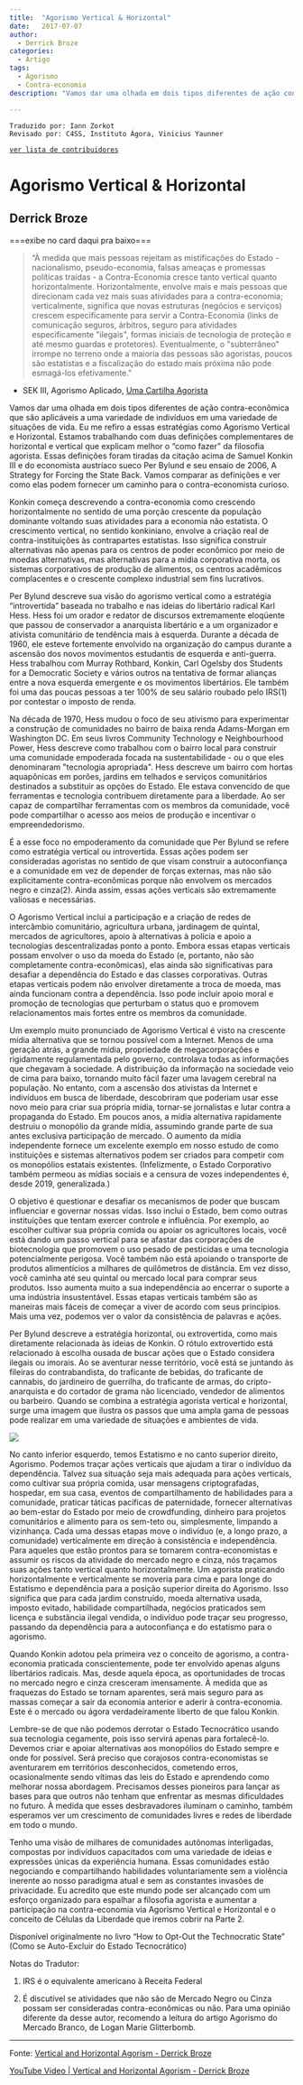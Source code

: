 ```yaml
---
title:  "Agorismo Vertical & Horizontal"
date:   2017-07-07
author:
  - Derrick Broze
categories:
  - Artigo
tags:  
  - Agorismo
  - Contra-economia
description: "Vamos dar uma olhada em dois tipos diferentes de ação contra-econômica que são aplicáveis a uma variedade de indivíduos em uma variedade de situações de vida. Eu me refiro a essas estratégias como Agorismo Vertical e Horizontal. Estamos trabalhando com duas definições complementares de horizontal e vertical que explicam melhor o “como fazer” da filosofia agorista. Essas definições foram tiradas da citação acima de Samuel Konkin III e do economista austríaco sueco Per Bylund e seu ensaio de 2006, A Strategy for Forcing the State Back. Vamos comparar as definições e ver como elas podem fornecer um caminho para o contra-economista curioso."

---
```

```
Traduzido por: Iann Zorkot
Revisado por: C4SS, Instituto Ágora, Vinicius Yaunner
```
[```ver lista de contribuidores```](/about/#contribuidores)

# Agorismo Vertical & Horizontal

## Derrick Broze

===exibe no card daqui pra baixo===

> “À medida que mais pessoas rejeitam as mistificações do Estado - nacionalismo, pseudo-economia, falsas ameaças e promessas políticas traídas - a Contra-Economia cresce tanto vertical quanto horizontalmente. Horizontalmente, envolve mais e mais pessoas que direcionam cada vez mais suas atividades para a contra-economia; verticalmente, significa que novas estruturas (negócios e serviços) crescem especificamente para servir a Contra-Economia (links de comunicação seguros, árbitros, seguro para atividades especificamente "ilegais", formas iniciais de tecnologia de proteção e até mesmo guardas e protetores). Eventualmente, o "subterrâneo" irrompe no terreno onde a maioria das pessoas são agoristas, poucos são estatistas e a fiscalização do estado mais próxima não pode esmagá-los efetivamente."

- SEK III, Agorismo Aplicado, [Uma Cartilha Agorista](https://drive.google.com/file/d/1I4flLRd--FCPFOXWQ5TxBZCtClPoK_WE/view)

Vamos dar uma olhada em dois tipos diferentes de ação contra-econômica que são aplicáveis a uma variedade de indivíduos em uma variedade de situações de vida. Eu me refiro a essas estratégias como Agorismo Vertical e Horizontal. Estamos trabalhando com duas definições complementares de horizontal e vertical que explicam melhor o “como fazer” da filosofia agorista. Essas definições foram tiradas da citação acima de Samuel Konkin III e do economista austríaco sueco Per Bylund e seu ensaio de 2006, A Strategy for Forcing the State Back. Vamos comparar as definições e ver como elas podem fornecer um caminho para o contra-economista curioso.

Konkin começa descrevendo a contra-economia como crescendo horizontalmente no sentido de uma porção crescente da população dominante voltando suas atividades para a economia não estatista. O crescimento vertical, no sentido konkiniano, envolve a criação real de contra-instituições às contrapartes estatistas. Isso significa construir alternativas não apenas para os centros de poder econômico por meio de moedas alternativas, mas alternativas para a mídia corporativa morta, os sistemas corporativos de produção de alimentos, os centros acadêmicos complacentes e o crescente complexo industrial sem fins lucrativos.

Per Bylund descreve sua visão do agorismo vertical como a estratégia “introvertida” baseada no trabalho e nas ideias do libertário radical Karl Hess. Hess foi um orador e redator de discursos extremamente eloqüente que passou de conservador a anarquista libertário e a um organizador e ativista comunitário de tendência mais à esquerda. Durante a década de 1960, ele esteve fortemente envolvido na organização do campus durante a ascensão dos novos movimentos estudantis de esquerda e anti-guerra. Hess trabalhou com Murray Rothbard, Konkin, Carl Ogelsby dos Students for a Democratic Society e vários outros na tentativa de formar alianças entre a nova esquerda emergente e os movimentos libertários. Ele também foi uma das poucas pessoas a ter 100% de seu salário roubado pelo IRS(1) por contestar o imposto de renda.

Na década de 1970, Hess mudou o foco de seu ativismo para experimentar a construção de comunidades no bairro de baixa renda Adams-Morgan em Washington DC. Em seus livros Community Technology e Neighbourhood Power, Hess descreve como trabalhou com o bairro local para construir uma comunidade empoderada focada na sustentabilidade - ou o que eles denominaram "tecnologia apropriada". Hess descreve um bairro com hortas aquapônicas em porões, jardins em telhados e serviços comunitários destinados a substituir as opções do Estado. Ele estava convencido de que ferramentas e tecnologia contribuem diretamente para a liberdade. Ao ser capaz de compartilhar ferramentas com os membros da comunidade, você pode compartilhar o acesso aos meios de produção e incentivar o empreendedorismo.

É a esse foco no empoderamento da comunidade que Per Bylund se refere como estratégia vertical ou introvertida. Essas ações podem ser consideradas agoristas no sentido de que visam construir a autoconfiança e a comunidade em vez de depender de forças externas, mas não são explicitamente contra-econômicas porque não envolvem os mercados negro e cinza(2). Ainda assim, essas ações verticais são extremamente valiosas e necessárias.

O Agorismo Vertical inclui a participação e a criação de redes de intercâmbio comunitário, agricultura urbana, jardinagem de quintal, mercados de agricultores, apoio à alternativas à polícia e apoio a tecnologias descentralizadas ponto a ponto. Embora essas etapas verticais possam envolver o uso da moeda do Estado (e, portanto, não são completamente contra-econômicas), elas ainda são significativas para desafiar a dependência do Estado e das classes corporativas. Outras etapas verticais podem não envolver diretamente a troca de moeda, mas ainda funcionam contra a dependência. Isso pode incluir apoio moral e promoção de tecnologias que perturbam o status quo e promovem relacionamentos mais fortes entre os membros da comunidade.

Um exemplo muito pronunciado de Agorismo Vertical é visto na crescente mídia alternativa que se tornou possível com a Internet. Menos de uma geração atrás, a grande mídia, propriedade de megacorporações e rigidamente regulamentada pelo governo, controlava todas as informações que chegavam à sociedade. A distribuição da informação na sociedade veio de cima para baixo, tornando muito fácil fazer uma lavagem cerebral na população. No entanto, com a ascensão dos ativistas da Internet e indivíduos em busca de liberdade, descobriram que poderiam usar esse novo meio para criar sua própria mídia, tornar-se jornalistas e lutar contra a propaganda do Estado. Em poucos anos, a mídia alternativa rapidamente destruiu o monopólio da grande mídia, assumindo grande parte de sua antes exclusiva participação de mercado. O aumento da mídia independente fornece um excelente exemplo em nosso estudo de como instituições e sistemas alternativos podem ser criados para competir com os monopólios estatais existentes. (Infelizmente, o Estado Corporativo também permeou as mídias sociais e a censura de vozes independentes é, desde 2019, generalizada.)

O objetivo é questionar e desafiar os mecanismos de poder que buscam influenciar e governar nossas vidas. Isso inclui o Estado, bem como outras instituições que tentam exercer controle e influência. Por exemplo, ao escolher cultivar sua própria comida ou apoiar os agricultores locais, você está dando um passo vertical para se afastar das corporações de biotecnologia que promovem o uso pesado de pesticidas e uma tecnologia potencialmente perigosa. Você também não está apoiando o transporte de produtos alimentícios a milhares de quilômetros de distância. Em vez disso, você caminha até seu quintal ou mercado local para comprar seus produtos. Isso aumenta muito a sua independência ao encerrar o suporte a uma indústria insustentável. Essas etapas verticais também são as maneiras mais fáceis de começar a viver de acordo com seus princípios. Mais uma vez, podemos ver o valor da consistência de palavras e ações.

Per Bylund descreve a estratégia horizontal, ou extrovertida, como mais diretamente relacionada às ideias de Konkin. O rótulo extrovertido está relacionado à escolha ousada de buscar ações que o Estado considera ilegais ou imorais. Ao se aventurar nesse território, você está se juntando às fileiras do contrabandista, do traficante de bebidas, do traficante de cannabis, do jardineiro de guerrilha, do traficante de armas, do cripto-anarquista e do cortador de grama não licenciado, vendedor de alimentos ou barbeiro. Quando se combina a estratégia agorista vertical e horizontal, surge uma imagem que ilustra os passos que uma ampla gama de pessoas pode realizar em uma variedade de situações e ambientes de vida.


![](https://miro.medium.com/max/1400/1*24Gr42X2jGiGbK7mbas06Q.png)

No canto inferior esquerdo, temos Estatismo e no canto superior direito, Agorismo. Podemos traçar ações verticais que ajudam a tirar o indivíduo da dependência. Talvez sua situação seja mais adequada para ações verticais, como cultivar sua própria comida, usar mensagens criptografadas, hospedar, em sua casa, eventos de compartilhamento de habilidades para a comunidade, praticar táticas pacíficas de paternidade, fornecer alternativas ao bem-estar do Estado por meio de crowdfunding, dinheiro para projetos comunitários e alimento para os sem-teto ou, simplesmente, limpando a vizinhança. Cada uma dessas etapas move o indivíduo (e, a longo prazo, a comunidade) verticalmente em direção à consistência e independência. Para aqueles que estão prontos para se tornarem contra-economistas e assumir os riscos da atividade do mercado negro e cinza, nós traçamos suas ações tanto vertical quanto horizontalmente. Um agorista praticando horizontalmente e verticalmente se moveria para cima e para longe do Estatismo e dependência para a posição superior direita do Agorismo. Isso significa que para cada jardim construído, moeda alternativa usada, imposto evitado, habilidade compartilhada, negócios praticados sem licença e substância ilegal vendida, o indivíduo pode traçar seu progresso, passando da dependência para a autoconfiança e do estatismo para o agorismo.

Quando Konkin adotou pela primeira vez o conceito de agorismo, a contra-economia praticada conscientemente, pode ter envolvido apenas alguns libertários radicais. Mas, desde aquela época, as oportunidades de trocas no mercado negro e cinza cresceram imensamente. À medida que as fraquezas do Estado se tornam aparentes, será mais seguro para as massas começar a sair da economia anterior e aderir à contra-economia. Este é o mercado ou ágora verdadeiramente liberto de que falou Konkin.

Lembre-se de que não podemos derrotar o Estado Tecnocrático usando sua tecnologia cegamente, pois isso servirá apenas para fortalecê-lo. Devemos criar e apoiar alternativas aos monopólios do Estado sempre e onde for possível. Será preciso que corajosos contra-economistas se aventurarem em territórios desconhecidos, cometendo erros, ocasionalmente sendo vítimas das leis do Estado e aprendendo como melhorar nossa abordagem. Precisamos desses pioneiros para lançar as bases para que outros não tenham que enfrentar as mesmas dificuldades no futuro. À medida que esses desbravadores iluminam o caminho, também esperamos ver um crescimento de comunidades livres e redes de liberdade em todo o mundo.

Tenho uma visão de milhares de comunidades autônomas interligadas, compostas por indivíduos capacitados com uma variedade de ideias e expressões únicas da experiência humana. Essas comunidades estão negociando e compartilhando habilidades voluntariamente sem a violência inerente ao nosso paradigma atual e sem as constantes invasões de privacidade. Eu acredito que este mundo pode ser alcançado com um esforço organizado para espalhar a filosofia agorista e aumentar a participação na contra-economia via Agorismo Vertical e Horizontal e o conceito de Células da Liberdade que iremos cobrir na Parte 2.

Disponível originalmente no livro “How to Opt-Out the Technocratic State” (Como se Auto-Excluir do Estado Tecnocrático)

Notas do Tradutor:

1. IRS é o equivalente americano à Receita Federal

2. É discutível se atividades que não são de Mercado Negro ou Cinza possam ser consideradas contra-econômicas ou não. Para uma opinião diferente da desse autor, recomendo a leitura do artigo Agorismo do Mercado Branco, de Logan Marie Glitterbomb.

---
Fonte: 
[Vertical and Horizontal Agorism - Derrick Broze](https://theconsciousresistance.com/vertical-horizontal-agorism/)

[YouTube Video | Vertical and Horizontal Agorism - Derrick Broze](https://youtu.be/zrlW1M_5_Kg)
